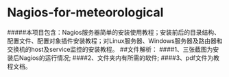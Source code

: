 # Nagios-for-meteorological
#####本项目包含：Nagios服务器简单的安装使用教程；安装前后的目录结构、配置文件、配置对象插件安装教程；对Linux服务器、Windows服务器及路由器和交换机的host及service监控的安装教程。
##文件解析：
####1、三张截图为安装后Nagios的运行情况;
####2、文件夹内有所需的软件;
####3、pdf文件为教程文档。
